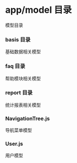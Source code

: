 # app/model 目录
模型目录
### basis 目录
基础数据相关模型
### faq 目录
帮助模块相关模型
### report 目录
统计报表相关模型
### NavigationTree.js
导航菜单模型
### User.js
用户模型